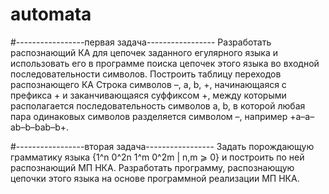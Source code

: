 # automata

#-----------------первая задача-----------------
Разработать распознающий КА для цепочек заданного егулярного языка и
использовать его в программе поиска цепочек этого языка во входной
последовательности символов.
Построить таблицу переходов распознающего КА
Строка символов –, a, b, +, начинающаяся с префикса + и заканчивающаяся суффиксом +,
между которыми располагается последовательность символов a, b, в которой любая пара
одинаковых символов разделяется символом –, например +a–a–ab–b–bab–b+.

#-----------------вторая задача-----------------
Задать порождающую грамматику языка {1^n 0^2n 1^m 0^2m | n,m ⩾ 0} и построить по ней распознающий МП НКА. 
Разработать программу, распознающую цепочки этого языка на основе программной реализации МП НКА.
